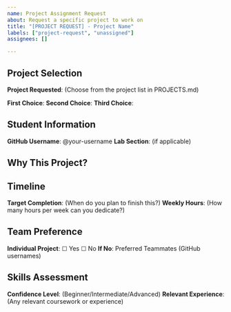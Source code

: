 ```yaml
---
name: Project Assignment Request
about: Request a specific project to work on
title: "[PROJECT REQUEST] - Project Name"
labels: ["project-request", "unassigned"]
assignees: []

---
```


## Project Selection
**Project Requested**: (Choose from the project list in PROJECTS.md)

**First Choice**:
**Second Choice**:
**Third Choice**:

## Student Information
**GitHub Username**: @your-username
**Lab Section**: (if applicable)

## Why This Project?
<!-- Briefly explain why you're interested in this project -->

## Timeline
**Target Completion**: (When do you plan to finish this?)
**Weekly Hours**: (How many hours per week can you dedicate?)

## Team Preference
**Individual Project**: ☐ Yes ☐ No
**If No**: Preferred Teammates (GitHub usernames)

## Skills Assessment
**Confidence Level**: (Beginner/Intermediate/Advanced)
**Relevant Experience**: (Any relevant coursework or experience)